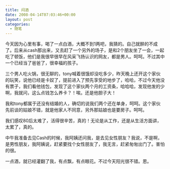 ```yaml
---
title: 闷酒
date: 2008-04-14T07:03:46+00:00
layout: post
categories:
  - 随笔
---
```


今天因为心里有事，喝了一点白酒，大概不到1两吧，我猜的。自己就醉的不成了。后来从cash那出来，又去赶了一个另外的场子，是和2个朋友坐了一会，一起吃了顿饭，他们是我很早很早在风采飞扬认识的网友，都是男人。呵呵。不过其中一个已经当了爸爸了，很幸福的孩子。

三个男人吃火锅，很无聊的，tony喊着很饿却没吃多少，昨天晚上还开这个家伙的玩笑，说他已经是卡奴了，提前进入了预先享受的地步了，哈哈，不过今天他没有票子，我们看他钱包，发现了这个家伙两个月的工资条，哈哈哈，发现他发的少啊，我就问，这么点钱怎么养卡？！唉。还是他胆子大！

我和tony都属于还没有结婚的人，确切的说我们两个还在单身，呵呵。这个家伙先前谈的姑娘不错，就是他家人不同意，另外那姑娘也是要房子。呵呵。
<!--more-->
我们感叹80后太难了，活得很辛苦，真的！无论是从工作，还是从生活方面讲，太累了，真的。

中午我准备去见Cash的时候，我阿姨还问我，是去见女性朋友？我说，不是啊，是男性朋友，我阿姨说，赶紧要找个女性朋友了，我无言，赶紧匆匆出门了。害怕的很。

一点酒，就已经灌翻了我，有点飘，有点眼花。不过今天阳光很不错。恩。
